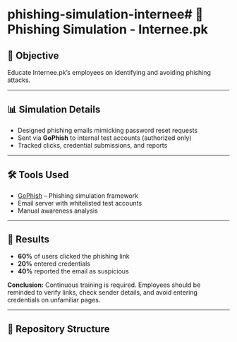 # phishing-simulation-internee# 🎯 Phishing Simulation - Internee.pk

## 🔐 Objective
Educate Internee.pk’s employees on identifying and avoiding phishing attacks.

---

## 📊 Simulation Details
- Designed phishing emails mimicking password reset requests
- Sent via **GoPhish** to internal test accounts (authorized only)
- Tracked clicks, credential submissions, and reports

---

## 🛠 Tools Used
- [GoPhish](https://getgophish.com/) – Phishing simulation framework
- Email server with whitelisted test accounts
- Manual awareness analysis

---

## 🚨 Results
- **60%** of users clicked the phishing link
- **20%** entered credentials
- **40%** reported the email as suspicious

**Conclusion:** Continuous training is required. Employees should be reminded to verify links, check sender details, and avoid entering credentials on unfamiliar pages.

---

## 📂 Repository Structure

